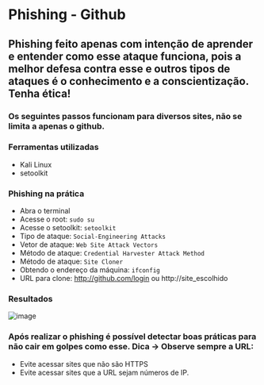 # Phishing - Github

## Phishing feito apenas com intenção de aprender e entender como esse ataque funciona, pois a melhor defesa contra esse e outros tipos de ataques é o conhecimento e a conscientização. Tenha ética!
### Os seguintes passos funcionam para diversos sites, não se limita a apenas o github.

### Ferramentas utilizadas

- Kali Linux
- setoolkit

### Phishing na prática

- Abra o terminal
- Acesse o root: ``` sudo su ```
- Acesse o setoolkit: ``` setoolkit ```
- Tipo de ataque: ``` Social-Engineering Attacks ```
- Vetor de ataque: ``` Web Site Attack Vectors ```
- Método de ataque: ```Credential Harvester Attack Method ```
- Método de ataque: ``` Site Cloner ```
- Obtendo o endereço da máquina: ``` ifconfig ```
- URL para clone: http://github.com/login ou http://site_escolhido

### Resultados
![image](https://github.com/rogerio-pio/phishing-setoolkit/assets/108849824/c24509c2-d820-43d0-9105-aed76065f098)

### Após realizar o phishing é possível detectar boas práticas para não cair em golpes como esse. Dica -> Observe sempre a URL:
 - Evite acessar sites que não são HTTPS
 - Evite acessar sites que a URL sejam números de IP.
